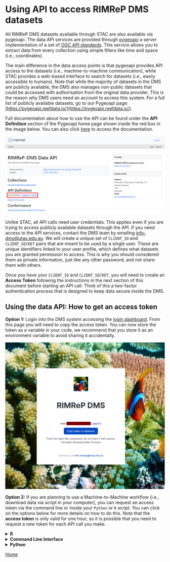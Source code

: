 # Using API to access RIMReP DMS datasets
All RIMReP DMS datasets available through STAC are also available via pygeoapi. The data API services are provided through [pygeoapi](https://pygeoapi.io) a server implementation of a set of [OGC API standards](https://ogcapi.ogc.org). This service allows you to extract data from every collection using simple filters like time and space (i.e., coordinates).  
  
The main difference in the data access points is that pygeoapi provides API access to the datasets (i.e., machine-to-machine communication), while STAC provides a web-based interface to search for datasets (i.e., easily accessible to humans). Note that while the majority of datasets in the DMS are publicly available, the DMS also manages non-public datasets that could be accessed with authorisation from the original data provider. This is the reason why DMS users need an account to access this system. For a full list of publicly available datasets, go to our Pygeoapi page: [https://pygeoapi.reefdata.io/](https://pygeoapi.reefdata.io/).  
  
Full documentation about how to use the API can be found under the **API Definition** section of the Pygeoapi home page shown inside the red box in the image below. You can also click [here](https://pygeoapi.reefdata.io/openapi?f=html) to access the documentation.  
  
![Screenshot of RIMReP DMS Pygeoapi home page highlighting in the red box where to access documentation](../images/pygeoapi.png)  
  
Unlike STAC, all API calls need user credentials. This applies even if you are trying to access publicly available datasets through the API. If you need access to the API services, contact the DMS team by emailing [info-dms@utas.edu.au](mailto:info-dms@utas.edu.au). We will create a unique set of `CLIENT_ID` and `CLIENT_SECRET` pairs that are meant to be used by a single user. These are unique identifiers linked to your user profile, which defines what datasets you are granted permission to access. This is why you should considered them as private information, just like any other password, and not share them with others.  
  
Once you have your `CLIENT_ID` and `CLIENT_SECRET`, you will need to create an **Access Token** following the instructions in the next section of this document before starting an API call. Think of this a two-factor authentication process that is designed to keep data secure inside the DMS.  
  
## Using the data API: How to get an access token
**Option 1:** Login into the DMS system accessing the [login dashboard](https://dashboard.reefdata.io). From this page you will need to copy the access token. You can now store the token as a variable in your code, we recommend that you store it as an environment variable to avoid sharing it accidentally.  
  
![](../images/clipboard-2491887232.png)
  
**Option 2:** If you are planning to use a Machine-to-Machine workflow (i.e., download data via script in your computer), you can request an access token via the command line or inside your `Python` or `R` script. You can click on the options below for more details on how to do this. Note that the **access token** is only valid for one hour, so it is possible that you need to request a new token for each API call you make.  
    
<details>
<summary><b>R</b></summary>
  
Included in this folder, you will find a file called `useful_functions.R`. This file includes a collection of functions that you may find useful when accessing data in the DMS. One of the functions we are including is `dms_token`, which requests an access token using your DMS user credentials.  
  
In the chunk below, we assume that you have stored your user credentials as environmental variables in `R`. If you have not done so, just follow the steps below:  
  
```R
#Create or update the environmental variable 
Sys.setenv("CLIENT_ID" = "paste_CLIENT_ID_here")
Sys.setenv("CLIENT_SECRET" = "paste_CLIENT_SECRET_here")

#Check environmental variable has been corrected created/updated
Sys.getenv(c("CLIENT_ID", "CLIENT_SECRET"))
```
  
Note that the credentials must be given within quotation marks, for example: `"client_id123"`. If you provide the token as `client_id123`, that is without quotation marks (`""`), you will get an error.   
  
We should point out that setting environmental variables in this way will only save them for the duration of your `R` session. That is, once you close RStudio, this information will no longer be available. If you would like to store them permanently in your device, you can use `edit_r_environ()` function from the `usethis` package instead. When you call this function, file called `.Renviron` will open in a new tab in your RStudio session. In the `.Renviron` paste your user credentials in the same format shown below.  
  
```
"CLIENT_ID" = "paste_CLIENT_ID_here"
"CLIENT_SECRET" = "paste_CLIENT_SECRET_here"
```
  
Once again, make sure that the credentials are given within quotation marks, and that you include your user credentials. When you are done, save your changes, close the tab, and restart your `R` session for changes to take effect. If you chose this last option, your user credential will be permanently stored in your device.  
  
Now you are ready to get your **access token**. We included a function in our `useful_functions.R` custom library that can help you get your token easily. If you have your user credentials saved as environmental variables, simply copy and paste the chunk below to `R`.  
  
```R
#Loading DMS custom made functions
source("R_notebooks/useful_functions.R")

#Get access token
token <- dms_token(Sys.getenv("CLIENT_ID"), Sys.getenv("CLIENT_SECRET"))

```
  
In the code above, the access token will be stored in `token` variable.  
  
</details>
  
<details>
<summary><b>Command Line Interface</b></summary>
  
It is recommended to store the `CLIENT_ID` and `CLIENT_SECRET` as environmental variables. Assuming that you have already defined these environmental variables, you can request an access token using the following command: 

```bash
ACCESS_TOKEN=$(curl --location --request POST "https://keycloak.reefdata.io/realms/rimrep-production/protocol/openid-connect/token" -s \
  --header "Content-Type: application/x-www-form-urlencoded" \
  --data-urlencode "client_id=$CLIENT_ID" \
  --data-urlencode "client_secret=$CLIENT_SECRET" \
  --data-urlencode "grant_type=client_credentials" | jq -r '.["access_token"]')
```
</details>
  
<details>
<summary><b>Python</b></summary>
  
Assuming that `CLIENT_ID` and `CLIENT_SECRET` are already defined as environment variables, you can use the code below to get the access token: 

```python
import requests
import os

client_id = os.environ["CLIENT_ID"]
client_secret = os.environ["CLIENT_SECRET"]

# Get the access token
url = "https://keycloak.reefdata.io/realms/rimrep-production/protocol/openid-connect/token"
headers = {"Content-Type": "application/x-www-form-urlencoded"}
data = {
    "client_id": client_id,
    "client_secret": client_secret,
    "grant_type": "client_credentials",
}
response = requests.post(url, headers=headers, data=data)

assert response.status_code == 200, response.text

access_token = response.json().get("access_token")

```
</details>

</details>
  
[Home](../README.md)
